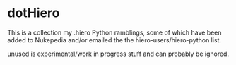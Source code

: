 dotHiero
========

This is a collection my .hiero Python ramblings, some of which have been added to Nukepedia and/or emailed the the hiero-users/hiero-python list.

unused is experimental/work in progress stuff and can probably be ignored.
